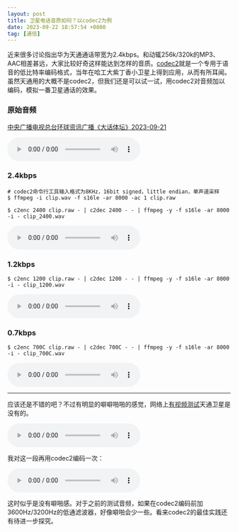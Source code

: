 ```yaml
---
layout: post
title: 卫星电话音质如何？以codec2为例
date: 2023-09-22 18:57:54 +0800
tag: [通信]
---
```


近来很多讨论指出华为天通通话带宽为2.4kbps。和动辄256k/320k的MP3、AAC相差甚远，大家比较好奇这样能达到怎样的音质。[codec2](http://www.rowetel.com/?page_id=452)就是一个专用于语音的低比特率编码格式，当年在哈工大紫丁香小卫星上得到应用，从而有所耳闻。虽然天通用的大概不是codec2，但我们还是可以试一试，用codec2对音频加以编码，模拟一番卫星通话的效果。

### 原始音频

[中央广播电视总台环球资讯广播《大话体坛》2023-09-21](https://newsradio.cri.cn/2021/10/09/VIDAv3IOplSQVccuym4lbwna211009.shtml)

<audio controls>
  <source src="/styles/images/clip.mp3" type="audio/mp3">
  您的浏览器不支持该音频格式。
</audio>

### 2.4kbps

```
# codec2命令行工具输入格式为8KHz，16bit signed，little endian，单声道采样
$ ffmpeg -i clip.wav -f s16le -ar 8000 -ac 1 clip.raw

$ c2enc 2400 clip.raw - | c2dec 2400 - - | ffmpeg -y -f s16le -ar 8000 -i - clip_2400.wav
```

<audio controls>
  <source src="/styles/images/clip_2400.wav" type="audio/wav">
  您的浏览器不支持该音频格式。
</audio>

### 1.2kbps

```
$ c2enc 1200 clip.raw - | c2dec 1200 - - | ffmpeg -y -f s16le -ar 8000 -i - clip_1200.wav
```

<audio controls>
  <source src="/styles/images/clip_1200.wav" type="audio/wav">
  您的浏览器不支持该音频格式。
</audio>

### 0.7kbps

```
$ c2enc 700C clip.raw - | c2dec 700C - - | ffmpeg -y -f s16le -ar 8000 -i - clip_700C.wav
```

<audio controls>
  <source src="/styles/images/clip_700C.wav" type="audio/wav">
  您的浏览器不支持该音频格式。
</audio>

***

应该还是不错的吧？不过有明显的噼噼啪啪的感觉，网络上[有视频测试](https://m.weibo.cn/detail/4947256622450053)天通卫星是没有的。

<audio controls>
  <source src="/styles/images/mate60.mp3" type="audio/mp3">
  您的浏览器不支持该音频格式。
</audio>

我对这一段再用codec2编码一次：

<audio controls>
  <source src="/styles/images/mate60_2400.wav" type="audio/wav">
  您的浏览器不支持该音频格式。
</audio>

这时似乎是没有噼啪感。对于之前的测试音频，如果在codec2编码前加3600Hz/3200Hz的低通滤波器，好像噼啪会少一些。看来codec2的最佳实践还有待进一步探究。